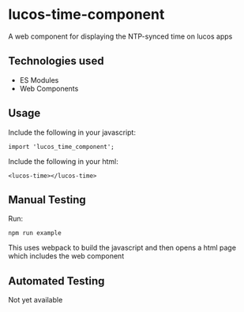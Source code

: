 # lucos-time-component
A web component for displaying the NTP-synced time on lucos apps


## Technologies used
* ES Modules
* Web Components

## Usage
Include the following in your javascript:
```
import 'lucos_time_component';
```

Include the following in your html:
```
<lucos-time></lucos-time>
```

## Manual Testing
Run:
```
npm run example
```
This uses webpack to build the javascript and then opens a html page which includes the web component

## Automated Testing
Not yet available